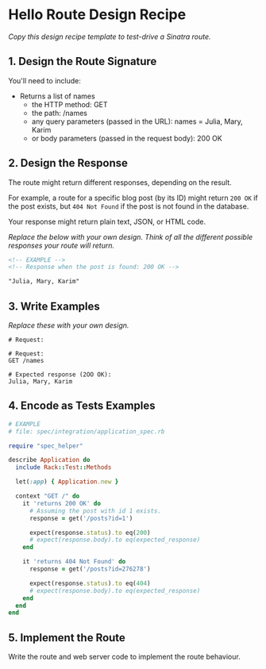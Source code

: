 # Hello Route Design Recipe

_Copy this design recipe template to test-drive a Sinatra route._

## 1. Design the Route Signature

You'll need to include:

- Returns a list of names
  - the HTTP method: GET
  - the path: /names
  - any query parameters (passed in the URL): names = Julia, Mary, Karim
  - or body parameters (passed in the request body): 200 OK

## 2. Design the Response

The route might return different responses, depending on the result.

For example, a route for a specific blog post (by its ID) might return `200 OK` if the post exists, but `404 Not Found` if the post is not found in the database.

Your response might return plain text, JSON, or HTML code.

_Replace the below with your own design. Think of all the different possible responses your route will return._

```html
<!-- EXAMPLE -->
<!-- Response when the post is found: 200 OK -->

"Julia, Mary, Karim"
```

## 3. Write Examples

_Replace these with your own design._

```
# Request:

# Request:
GET /names

# Expected response (2OO OK):
Julia, Mary, Karim
```

## 4. Encode as Tests Examples

```ruby
# EXAMPLE
# file: spec/integration/application_spec.rb

require "spec_helper"

describe Application do
  include Rack::Test::Methods

  let(:app) { Application.new }

  context "GET /" do
    it 'returns 200 OK' do
      # Assuming the post with id 1 exists.
      response = get('/posts?id=1')

      expect(response.status).to eq(200)
      # expect(response.body).to eq(expected_response)
    end

    it 'returns 404 Not Found' do
      response = get('/posts?id=276278')

      expect(response.status).to eq(404)
      # expect(response.body).to eq(expected_response)
    end
  end
end
```

## 5. Implement the Route

Write the route and web server code to implement the route behaviour.
